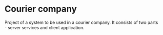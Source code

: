 # Courier company
Project of a system to be used in a courier company. It consists of two parts - server services and client application.
